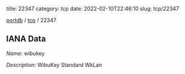 title: 22347
category: tcp
date: 2022-02-10T22:46:10
slug: tcp/22347

[portdb](/) / [tcp](/category/tcp.html) / 22347


## IANA Data

_Name:_ wibukey

_Description:_ WibuKey Standard WkLan

